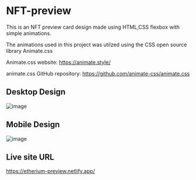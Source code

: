 # NFT-preview
This is an NFT preview card design made using HTML,CSS flexbox with simple animations.

The animations used in this project was utilzed using the CSS open source library Animate.css

Animate.css website: https://animate.style/

animate.css GitHub repository: https://github.com/animate-css/animate.css

## Desktop Design
![image](https://user-images.githubusercontent.com/78952955/143401452-75911534-b306-4548-89a8-53f3cf1475e6.png)

## Mobile Design
![image](https://user-images.githubusercontent.com/78952955/143401537-412443fd-0058-4d80-b8b7-7b7222566d97.png)

## Live site URL
https://etherium-preview.netlify.app/
